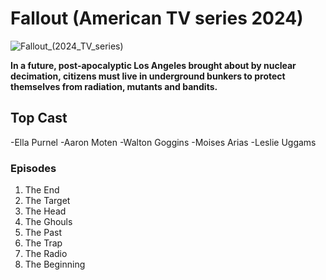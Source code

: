 # Fallout (American TV series 2024)
![Fallout_(2024_TV_series)](https://github.com/Fonz321/app-dev/assets/169525419/89a3b311-55c0-4d6c-acf0-95d18f3f26ef)

**In a future, post-apocalyptic Los Angeles brought about by nuclear decimation, citizens must live in underground bunkers to protect themselves from radiation, mutants and bandits.**

## Top Cast 

-Ella Purnel
-Aaron Moten
-Walton Goggins
-Moises Arias
-Leslie Uggams

### Episodes
1. The End
2. The Target
3. The Head
4. The Ghouls
5. The Past
6. The Trap
7. The Radio
8. The Beginning
